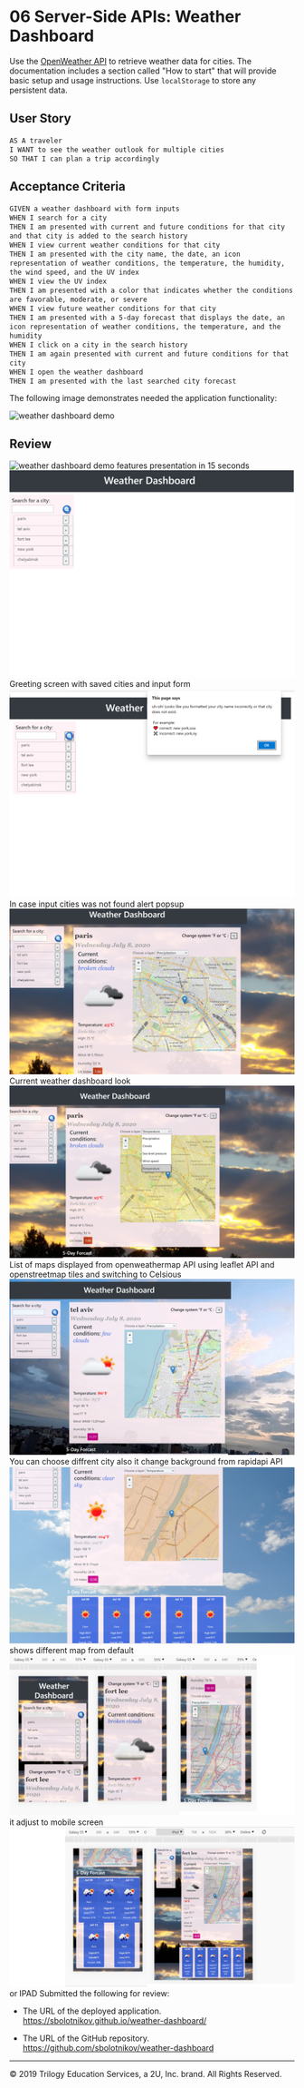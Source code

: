 # 06 Server-Side APIs: Weather Dashboard

Use the [OpenWeather API](https://openweathermap.org/api) to retrieve weather data for cities. The documentation includes a section called "How to start" that will provide basic setup and usage instructions. Use `localStorage` to store any persistent data.

## User Story

```
AS A traveler
I WANT to see the weather outlook for multiple cities
SO THAT I can plan a trip accordingly
```

## Acceptance Criteria

```
GIVEN a weather dashboard with form inputs
WHEN I search for a city
THEN I am presented with current and future conditions for that city and that city is added to the search history
WHEN I view current weather conditions for that city
THEN I am presented with the city name, the date, an icon representation of weather conditions, the temperature, the humidity, the wind speed, and the UV index
WHEN I view the UV index
THEN I am presented with a color that indicates whether the conditions are favorable, moderate, or severe
WHEN I view future weather conditions for that city
THEN I am presented with a 5-day forecast that displays the date, an icon representation of weather conditions, the temperature, and the humidity
WHEN I click on a city in the search history
THEN I am again presented with current and future conditions for that city
WHEN I open the weather dashboard
THEN I am presented with the last searched city forecast
```

The following image demonstrates needed the application functionality:

![weather dashboard demo](/assets/06-server-side-homework-demo.png)

## Review
![weather dashboard demo](/assets/presentation.gif)
features presentation in 15 seconds
![weather dashboard demo](/assets/1-Start-screen.png)
Greeting screen with saved cities and input form
![weather dashboard demo](/assets/2-alert-on-wrong-input.png)
In case input cities was not found alert popsup 
![weather dashboard demo](/assets/3-current-dashboard-with-background.png)
Current weather dashboard look
![weather dashboard demo](/assets/4-list-of-maps-used-switchto-Celsious.png)
List of maps displayed from openweathermap API using leaflet API and openstreetmap tiles and switching to Celsious
![weather dashboard demo](/assets/5-diffrent-city-click.png)
You can choose diffrent city also it change background from rapidapi API
![weather dashboard demo](/assets/6-temperature-layer-map&forecast.png)
shows different map from default
![weather dashboard demo](/assets/7-mobile-look.png)
it adjust to mobile screen
![weather dashboard demo](/assets/8-iPAD-look.png)
or IPAD
Submitted the following for review:

* The URL of the deployed application. https://sbolotnikov.github.io/weather-dashboard/

* The URL of the GitHub repository. https://github.com/sbolotnikov/weather-dashboard

- - -
© 2019 Trilogy Education Services, a 2U, Inc. brand. All Rights Reserved.

